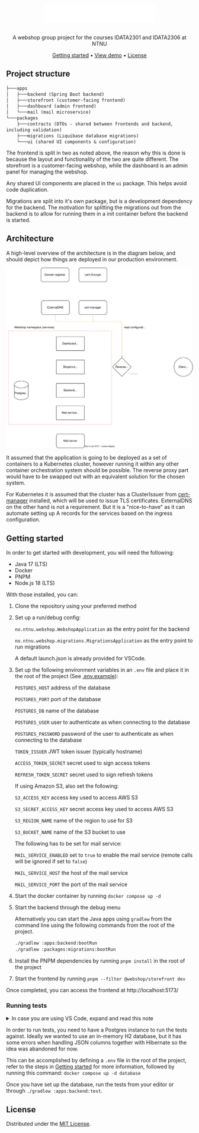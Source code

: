 <div align="center">
  <img align="center" width="300" src="docs/assets/logo-big.svg" />
</div>
<br />
<p align="center">A webshop group project for the courses IDATA2301 and IDATA2306 at NTNU</p>

<div align="center">
  <a href="#getting-started">Getting started</a> •
  <a href="#">View demo</a> •
  <a href="#license">License</a>
</div>

## Project structure

```
├───apps
│   ├───backend (Spring Boot backend)
│   ├───storefront (customer-facing frontend)
│   ├───dashboard (admin frontend)
│   └───mail (mail microservice)
└───packages
    ├───contracts (DTOs - shared between frontends and backend, including validation)
    ├───migrations (Liquibase database migrations)
    └───ui (shared UI components & configuration)
```

The frontend is split in two as noted above, the reason why this is done is because the layout and functionality of the two are quite different. The storefront is a customer-facing webshop, while the dashboard is an admin panel for managing the webshop. 

Any shared UI components are placed in the `ui` package. This helps avoid code duplication. 

Migrations are split into it's own package, but is a development dependency for the backend. The motivation for splitting the migrations out from the backend is to allow for running them in a init container before the backend is started. 

## Architecture

A high-level overview of the architecture is in the diagram below, and should depict how things are deployed in our production environment.


<div align="center">
  <img alt="Architectural diagram" src="docs/diagrams/architecture.drawio.svg" />
</div>


It assumed that the application is going to be deployed as a set of containers to a Kubernetes cluster, however running it within any other container orchestration system should be possible. The reverse proxy part would have to be swapped out with an equivalent solution for the chosen system. 

For Kubernetes it is assumed that the cluster has a ClusterIssuer from [cert-manager](https://cert-manager.io/) installed, which will be used to issue TLS certificates.
ExternalDNS on the other hand is not a requirement. But it is a "nice-to-have" as it can automate setting up A records for the services based on the ingress configuration. 


## Getting started

In order to get started with development, you will need the following:

- Java 17 (LTS)
- Docker
- PNPM 
- Node.js 18 (LTS)

With those installed, you can:

1. Clone the repository using your preferred method

2. Set up a run/debug config:

    `no.ntnu.webshop.WebshopApplication` as the entry point for the backend
    
    `no.ntnu.webshop.migrations.MigrationsApplication` as the entry point to run migrations

    A default launch.json is already provided for VSCode.

3. Set up the following environment variables in an `.env` file and place it in the root of the project (See [.env.example](.env.example)):

    `POSTGRES_HOST` address of the database

    `POSTGRES_PORT` port of the database

    `POSTGRES_DB` name of the database

    `POSTGRES_USER` user to authenticate as when connecting to the database

    `POSTGRES_PASSWORD` password of the user to authenticate as when connecting to the database

    `TOKEN_ISSUER` JWT token issuer (typically hostname)

    `ACCESS_TOKEN_SECRET` secret used to sign access tokens

    `REFRESH_TOKEN_SECRET` secret used to sign refresh tokens

    If using Amazon S3, also set the following:

    `S3_ACCESS_KEY` access key used to access AWS S3

    `S3_SECRET_ACCESS_KEY` secret access key used to access AWS S3

    `S3_REGION_NAME` name of the region to use for S3 

    `S3_BUCKET_NAME` name of the S3 bucket to use

    The following has to be set for mail service: 

    `MAIL_SERVICE_ENABLED` set to `true` to enable the mail service (remote calls will be ignored if set to `false`)
    
    `MAIL_SERVICE_HOST` the host of the mail service

    `MAIL_SERVICE_PORT` the port of the mail service

4. Start the docker container by running `docker compose up -d`

5. Start the backend through the debug menu

    Alternatively you can start the Java apps using `gradlew` from the command line using the following commands from the root of the project.

    ```bash
    ./gradlew :apps:backend:bootRun
    ./gradlew :packages:migrations:bootRun
    ```

6. Install the PNPM dependencies by running `pnpm install` in the root of the project

7. Start the frontend by running `pnpm --filter @webshop/storefront dev`

Once completed, you can access the frontend at http://localhost:5173/


### Running tests

<details>

<summary>In case you are using VS Code, expand and read this note</summary>

Add the following to your `settings.json` to enable running tests from VS Code:

```json
{
  "java.test.config": [
    {
      "name": "local",
      "workingDirectory": "${workspaceFolder}",
      "env": { 
        "spring.config.location": "${workspaceFolder}/apps/backend/src/test/resources/",
      },
    },
  ]
}
```
</details>

In order to run tests, you need to have a Postgres instance to run the tests against. Ideally we wanted to use an in-memory H2 database, but it has some errors when handling JSON columns together with Hibernate so the idea was abandoned for now.

This can be accomplished by defining a `.env` file in the root of the project, refer to the steps in [Getting started](#getting-started) for more information, followed by running this command: `docker compose up -d database`

Once you have set up the database, run the tests from your editor or through `./gradlew :apps:backend:test`.


## License

Distributed under the [MIT License](LICENSE).

